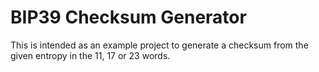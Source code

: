 # BIP39 Checksum Generator

This is intended as an example project to generate a checksum from the given entropy in the 11, 17 or 23 words.